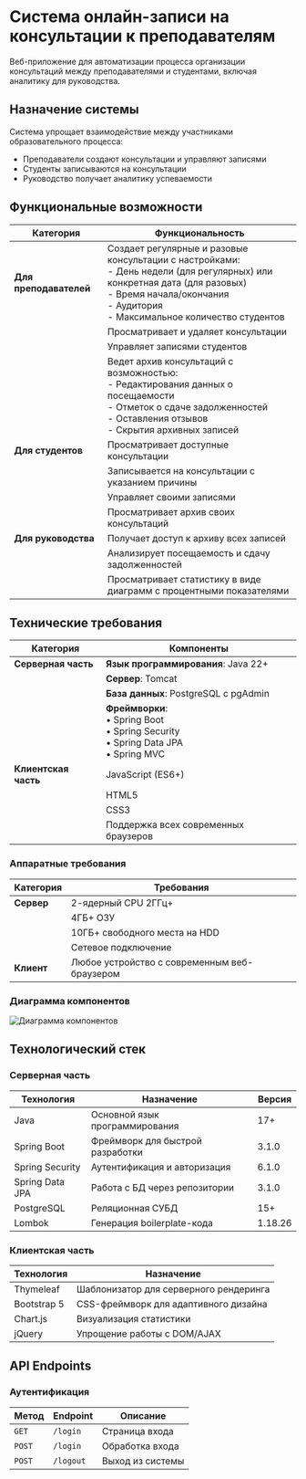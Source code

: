 # Система онлайн-записи на консультации к преподавателям

Веб-приложение для автоматизации процесса организации консультаций между преподавателями и студентами, включая аналитику для руководства.

## Назначение системы

Система упрощает взаимодействие между участниками образовательного процесса:
- Преподаватели создают консультации и управляют записями
- Студенты записываются на консультации
- Руководство получает аналитику успеваемости

## Функциональные возможности

| Категория         | Функциональность |
|-------------------|------------------|
| **Для преподавателей** | Создает регулярные и разовые консультации с настройками: <br>- День недели (для регулярных) или конкретная дата (для разовых) <br>- Время начала/окончания <br>- Аудитория <br>- Максимальное количество студентов |
| | Просматривает и удаляет консультации |
| | Управляет записями студентов |
| | Ведет архив консультаций с возможностью: <br>- Редактирования данных о посещаемости <br>- Отметок о сдаче задолженностей <br>- Оставления отзывов <br>- Скрытия архивных записей |
| **Для студентов** | Просматривает доступные консультации |
| | Записывается на консультации с указанием причины |
| | Управляет своими записями |
| | Просматривает архив своих консультаций |
| **Для руководства** | Получает доступ к архиву всех записей |
| | Анализирует посещаемость и сдачу задолженностей |
| | Просматривает статистику в виде диаграмм с процентными показателями |

## Технические требования

| Категория       | Компоненты |
|-----------------|------------|
| **Серверная часть** | **Язык программирования**: Java 22+ |
|                 | **Сервер**: Tomcat |
|                 | **База данных**: PostgreSQL с pgAdmin |
|                 | **Фреймворки**:<br>• Spring Boot<br>• Spring Security<br>• Spring Data JPA<br>• Spring MVC |
| **Клиентская часть** | JavaScript (ES6+) |
|                 | HTML5 |
|                 | CSS3 |
|                 | Поддержка всех современных браузеров |

### Аппаратные требования
| Категория       | Требования |
|-----------------|------------|
| **Сервер**      | 2-ядерный CPU 2ГГц+ |
|                 | 4ГБ+ ОЗУ |
|                 | 10ГБ+ свободного места на HDD |
|                 | Сетевое подключение |
| **Клиент**      | Любое устройство с современным веб-браузером |

### Диаграмма компонентов
![Диаграмма компонентов](docs/images/component-diagram.png)

## Технологический стек

### Серверная часть
| Технология | Назначение | Версия |
|------------|------------|--------|
| Java | Основной язык программирования | 17+ |
| Spring Boot | Фреймворк для быстрой разработки | 3.1.0 |
| Spring Security | Аутентификация и авторизация | 6.1.0 |
| Spring Data JPA | Работа с БД через репозитории | 3.1.0 |
| PostgreSQL | Реляционная СУБД | 15+ |
| Lombok | Генерация boilerplate-кода | 1.18.26 |

### Клиентская часть
| Технология | Назначение |
|------------|------------|
| Thymeleaf | Шаблонизатор для серверного рендеринга |
| Bootstrap 5 | CSS-фреймворк для адаптивного дизайна |
| Chart.js | Визуализация статистики |
| jQuery | Упрощение работы с DOM/AJAX |

## API Endpoints

### Аутентификация
| Метод | Endpoint | Описание |
|-------|----------|----------|
| `GET` | `/login` | Страница входа |
| `POST` | `/login` | Обработка входа |
| `POST` | `/logout` | Выход из системы |
